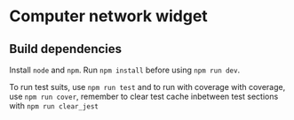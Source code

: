 # Computer network widget

## Build dependencies

Install `node` and `npm`.  Run `npm install` before using `npm run dev`.

To run test suits, use `npm run test` and to run with coverage with coverage, use `npm run cover`,
remember to clear test cache inbetween test sections with `npm run clear_jest`

